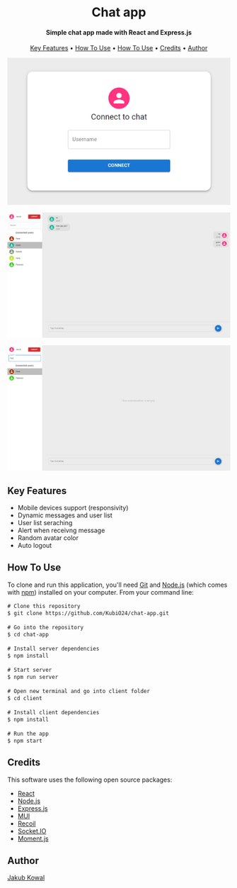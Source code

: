 <h1 align="center">
  Chat app
</h1>

<h4 align="center">Simple chat app made with React and Express.js</h4>

<p align="center">
  <a href="#key-features">Key Features</a> •
  <a href="#how-to-use">How To Use</a> •
  <a href="#how-to-use">How To Use</a> •
  <a href="#credits">Credits</a> •
  <a href="#Author">Author</a>
</p>

<p align="center">
  <img alt="login" src="https://github.com/KubiO24/KubiO24/blob/main/chat-app/login.png" />
</p>
<p align="center">
  <img alt="conversation" src="https://github.com/KubiO24/KubiO24/blob/main/chat-app/conversation.png" />
</p>
<p align="center">
  <img alt="search" src="https://github.com/KubiO24/KubiO24/blob/main/chat-app/search.png" />
</p>

## Key Features

-   Mobile devices support (responsivity)
-   Dynamic messages and user list
-   User list seraching
-   Alert when receivng message
-   Random avatar color
-   Auto logout

## How To Use

To clone and run this application, you'll need [Git](https://git-scm.com) and [Node.js](https://nodejs.org/en/download/) (which comes with [npm](http://npmjs.com)) installed on your computer. From your command line:

```
# Clone this repository
$ git clone https://github.com/KubiO24/chat-app.git

# Go into the repository
$ cd chat-app

# Install server dependencies
$ npm install

# Start server
$ npm run server

# Open new terminal and go into client folder
$ cd client

# Install client dependencies
$ npm install

# Run the app
$ npm start
```

## Credits

This software uses the following open source packages:

-   [React](https://reactjs.org/)
-   [Node.js](https://nodejs.org/)
-   [Express.js](https://expressjs.com/)
-   [MUI](http://mui.com/)
-   [Recoil](https://recoiljs.org/)
-   [Socket.IO](http://socket.io/)
-   [Moment.js](https://momentjs.com/)

## Author

[Jakub Kowal](https://www.github.com/KubiO24)
